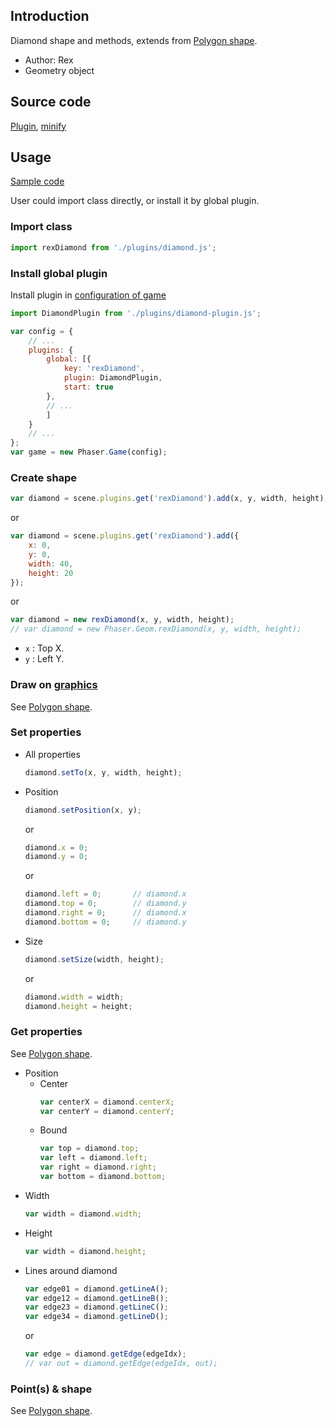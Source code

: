 ## Introduction

Diamond shape and methods, extends from [Polygon shape](geom-diamond.md).

- Author: Rex
- Geometry object

## Source code

[Plugin](https://github.com/rexrainbow/phaser3-rex-notes/blob/master/plugins/diamond-plugin.js), [minify](https://github.com/rexrainbow/phaser3-rex-notes/blob/master/plugins/dist/rexdiamondplugin.min.js)

## Usage

[Sample code](https://github.com/rexrainbow/phaser3-rex-notes/tree/master/examples/diamond)

User could import class directly, or install it by global plugin.

### Import class

```javascript
import rexDiamond from './plugins/diamond.js';
```

### Install global plugin

Install plugin in [configuration of game](game.md#configuration)

```javascript
import DiamondPlugin from './plugins/diamond-plugin.js';

var config = {
    // ...
    plugins: {
        global: [{
            key: 'rexDiamond',
            plugin: DiamondPlugin,
            start: true
        },
        // ...
        ]
    }
    // ...
};
var game = new Phaser.Game(config);
```

### Create shape

```javascript
var diamond = scene.plugins.get('rexDiamond').add(x, y, width, height);
```
or
```javascript
var diamond = scene.plugins.get('rexDiamond').add({
    x: 0,
    y: 0,
    width: 40,
    height: 20
});
```
or
```javascript
var diamond = new rexDiamond(x, y, width, height);
// var diamond = new Phaser.Geom.rexDiamond(x, y, width, height);
```

- `x` : Top X.
- `y` : Left Y.

### Draw on [graphics](graphics.md)

See [Polygon shape](geom-diamond.md#draw-on-graphics).

### Set properties

- All properties
    ```javascript
    diamond.setTo(x, y, width, height);
    ```
- Position
    ```javascript
    diamond.setPosition(x, y);
    ```
    or
    ```javascript
    diamond.x = 0;
    diamond.y = 0;
    ```
    or
    ```javascript
    diamond.left = 0;       // diamond.x
    diamond.top = 0;        // diamond.y
    diamond.right = 0;      // diamond.x
    diamond.bottom = 0;     // diamond.y
    ```
- Size
    ```javascript
    diamond.setSize(width, height);
    ```
    or
    ```javascript
    diamond.width = width;
    diamond.height = height;
    ```

### Get properties

See [Polygon shape](geom-diamond.md#get-properties).

- Position
    - Center
        ```javascript
        var centerX = diamond.centerX;
        var centerY = diamond.centerY;
        ```
    - Bound
        ```javascript
        var top = diamond.top;
        var left = diamond.left;
        var right = diamond.right;
        var bottom = diamond.bottom;
        ```
- Width
    ```javascript
    var width = diamond.width;
    ```
- Height
    ```javascript
    var width = diamond.height;
    ```
- Lines around diamond
    ```javascript
    var edge01 = diamond.getLineA();
    var edge12 = diamond.getLineB();
    var edge23 = diamond.getLineC();
    var edge34 = diamond.getLineD();
    ```
    or
    ```javascript
    var edge = diamond.getEdge(edgeIdx);
    // var out = diamond.getEdge(edgeIdx, out);
    ```

### Point(s) & shape

See [Polygon shape](geom-diamond.md#points-shape).
